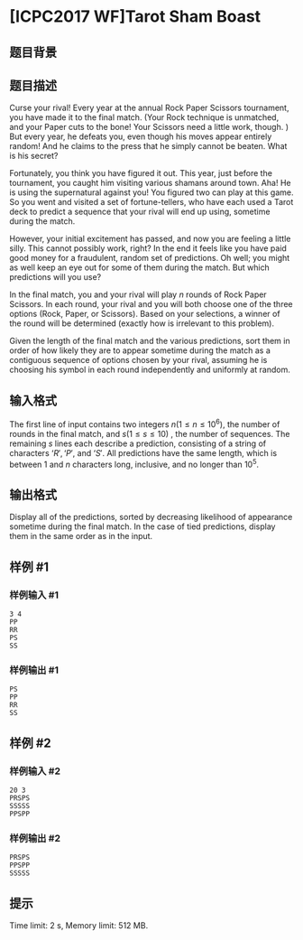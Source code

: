 # [ICPC2017 WF]Tarot Sham Boast

## 题目背景



## 题目描述



Curse your rival! Every year at the annual Rock Paper Scissors tournament, you have made it to the final match. (Your Rock technique is unmatched, and your Paper cuts to the bone! Your Scissors need a little work, though. ) But every year, he defeats you, even though his moves appear entirely random! And he claims to the press that he simply cannot be beaten. What is his secret?

Fortunately, you think you have figured it out. This year, just before the tournament, you caught him visiting various shamans around town. Aha! He is using the supernatural against you! You figured two can play at this game. So you went and visited a set of fortune-tellers, who have each used a Tarot deck to predict a sequence that your rival will end up using, sometime during the match.

However, your initial excitement has passed, and now you are feeling a little silly. This cannot possibly work, right? In the end it feels like you have paid good money for a fraudulent, random set of predictions. Oh well; you might as well keep an eye out for some of them during the match. But which predictions will you use?

In the final match, you and your rival will play $n$ rounds of Rock Paper Scissors. In each round, your rival and you will both choose one of the three options (Rock, Paper, or Scissors). Based on your selections, a winner of the round will be determined (exactly how is irrelevant to this problem).

Given the length of the final match and the various predictions, sort them in order of how likely they are to appear sometime during the match as a contiguous sequence of options chosen by your rival, assuming he is choosing his symbol in each round independently and uniformly at random.



## 输入格式



The first line of input contains two integers $n (1 \le n \le 10^{6}),$ the number of rounds in the final match, and $s (1 \le s \le 10)$ , the number of sequences. The remaining $s$ lines each describe a prediction, consisting of a string of characters $‘R', ‘P',$ and $‘S'.$ All predictions have the same length, which is between $1$ and $n$ characters long, inclusive, and no longer than $10^{5}.$



## 输出格式



Display all of the predictions, sorted by decreasing likelihood of appearance sometime during the final match. In the case of tied predictions, display them in the same order as in the input.



## 样例 #1

### 样例输入 #1
```
3 4
PP
RR
PS
SS
```

### 样例输出 #1

```
PS
PP
RR
SS
```

## 样例 #2

### 样例输入 #2
```
20 3
PRSPS
SSSSS
PPSPP
```

### 样例输出 #2

```
PRSPS
PPSPP
SSSSS
```

## 提示

Time limit: 2 s, Memory limit: 512 MB. 


